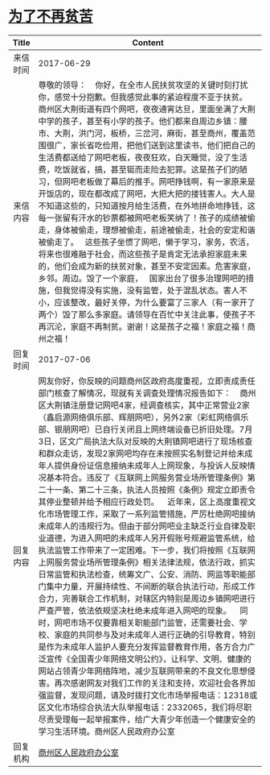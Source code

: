 # <a href="http://www.shangluo.gov.cn/zmhd/ldxxxx.jsp?urltype=leadermail.LeaderMailContentUrl&wbtreeid=1112&leadermailid=4221">为了不再贫苦</a>
|Title|Content|
|:---:|---|
|来信时间|2017-06-29|
|来信内容|尊敬的领导：    你好，在全市人民扶贫攻坚的关键时刻打扰你，感觉十分抱歉。但我感觉此事的紧迫程度不亚于扶贫。   商州区大荆街道有四个网吧，夜夜通宵达旦，里面坐满了大荆中学的孩子，甚至有小学的孩子。他们都来自周边乡镇：腰市、大荆，洪门河，板桥，三岔河，麻街，甚至商州，覆盖范围很广，家长省吃俭用，把他们送到这里读书，他们把自己的生活费都送给了网吧老板，夜夜狂欢，白天睡觉，没了生活费，吃饭就省，搞，甚至铤而走险去犯罪。这是孩子们的陋习，但网吧老板做了幕后的推手。网吧挣钱啊，有一家原来是开饭店的，现在都改成了网吧，大把大把的搂钱害人。大人是不知道这些的，只知道按月给生活费，在外地拼命地挣钱，这每一张留有汗水的钞票都被网吧老板笑纳了！孩子的成绩被偷走，身体被偷走，理想被偷走，前途被偷走，社会的安定和谐被偷走了。   这些孩子坐惯了网吧，懒于学习，家务，农活，将来也很难融于社会，而这些孩子是肯定无法承担家庭未来的，他们会成为新的扶贫对象，甚至不安定因素。危害家庭，乡邻。周边。毁了一个家庭，   国家出台了很多治理网吧的措施，但我觉得没有实施，没有监管，处于混乱状态。害人不小，应该整改，最好关停，为什么要富了三家人（有一家开了两个）毁了那么多家庭。请领导在百忙中关注此事，使孩子不再沉沦，家庭不再制贫。谢谢！这是孩子之福！家庭之福！商州之福！|
|回复时间|2017-07-06|
|回复内容|网友你好，你反映的问题商州区政府高度重视，立即责成责任部门核查了解情况，现就有关调查处理情况报告如下：    商州区大荆镇注册登记网吧4家，经调查核实，其中正常营业2家（鑫启源网络俱乐部、辉朋网吧），另外2家（彩虹网络俱乐部、银朋网吧）已自行关闭且上网终端设备已折旧处理。7月3日，区文广局执法大队对反映的大荆镇网吧进行了现场核查和群众走访，发现2家网吧均存在未按照实名制登记并给未成年人提供身份证信息接纳未成年人上网现象，与投诉人反映情况基本符合。违反了《互联网上网服务营业场所管理条例》第二十一条、第二十三条，执法人员按照《条例》规定立即责令其停业整顿并给予相应行政处罚。    近年来，区上高度重视文化市场管理工作，采取了一系列监管措施，严厉杜绝网吧接纳未成年人的违规行为。但由于部分网吧业主缺乏行业自律及职业道德，为进入网吧的未成年人另开假账号规避监管系统，给执法监管工作带来了一定困难。下一步，我们将按照《互联网上网服务营业场所管理条例》相关法律法规，依法行政，抓实日常监管和执法检查，统筹文广、公安、消防、网监等职能部门集中力量，开展持续性、不间断的联合执法行动，形成工作合力，完善联合工作机制，对辖区内特别是周边乡镇网吧进行严查严管，依法依规坚决杜绝未成年进入网吧的现象。    同时，网吧市场不仅要靠相关职能部门监管，还需要社会、学校、家庭的共同参与及对未成年人进行正确的引导教育，特别是作为未成年人监护人要充分发挥监督教育作用，各方合力广泛宣传《全国青少年网络文明公约》，让科学、文明、健康的网站占领青少年网络阵地，减少互联网带来的不良文化思想侵害。再次感谢网友对我们工作的关注和支持，欢迎社会各界加强监督，发现问题，请及时拨打文化市场举报电话：12318或区文化市场综合执法大队举报电话：2332065，我们将尽职尽责受理每一起举报案件，给广大青少年创造一个健康安全的学习生活环境。商州区人民政府办公室|
|回复机构|<a href="../../categories/agencies/商州区人民政府办公室.md">商州区人民政府办公室</a>|
